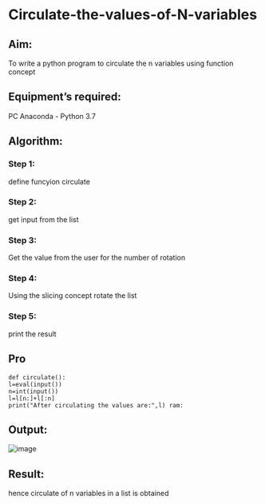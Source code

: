 # Circulate-the-values-of-N-variables
## Aim:
To write a python program to circulate the n variables using function concept
## Equipment’s required:
PC
Anaconda - Python 3.7
## Algorithm: 
### Step 1:
define funcyion circulate
### Step 2:
get input from the list
### Step 3: 
Get the value from the user for the number of rotation
### Step 4: 
Using the slicing concept rotate the list
### Step 5:
print the result
## Pro
```
def circulate():
l=eval(input())
n=int(input())
l=l[n:]+l[:n]
print("After circulating the values are:",l) ram:
```
## Output:

![image](https://github.com/Harishragaventhira/Circulate-the-values-of-N-variables/assets/145548269/bcc5675e-3b12-4f97-b2c7-2c84d5baeb99)


## Result:
hence circulate of n variables in a list is obtained
